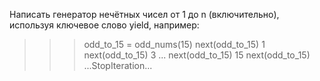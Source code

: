 Написать генератор нечётных чисел от 1 до n (включительно), используя ключевое слово yield, например:
>>> odd_to_15 = odd_nums(15)
>>> next(odd_to_15)
1
>>> next(odd_to_15)
3
...
>>> next(odd_to_15)
15
>>> next(odd_to_15)
...StopIteration...

